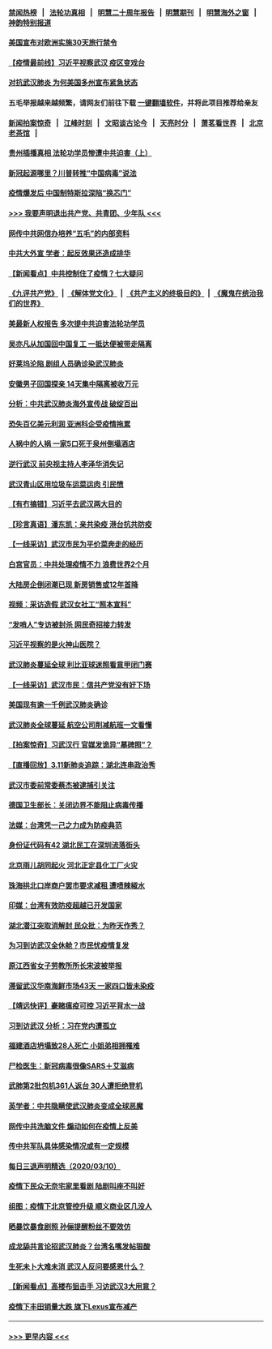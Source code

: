 #### [禁闻热榜](热点新闻.md?=0)  &nbsp;&nbsp;|&nbsp;&nbsp; [法轮功真相](https://github.com/gfw-breaker/truth/blob/master/README.md?=0) &nbsp;&nbsp;|&nbsp;&nbsp; [明慧二十周年报告](https://github.com/gfw-breaker/mh-reports/blob/master/README.md?=0) &nbsp;&nbsp;|&nbsp;&nbsp;[明慧期刊](https://github.com/gfw-breaker/mh-qikan) &nbsp;&nbsp;|&nbsp;&nbsp; [明慧海外之窗](https://github.com/gfw-breaker/mh-news/blob/master/README.md?=0) &nbsp;&nbsp;|&nbsp;&nbsp; [神韵特别报道](https://github.com/gfw-breaker/mh-news/blob/master/shenyun.md?=0)
#### [美国宣布对欧洲实施30天旅行禁令](../pages/nsc413/n11933815.md?t=03121202) 
#### [【疫情最前线】习近平视察武汉 疫区变戏台](../pages/nsc413/n11933377.md?t=03121202) 
#### [对抗武汉肺炎 为何美国多州宣布紧急状态](../pages/nsc413/n11933167.md?t=03121202) 
#### 五毛举报越来越频繁，请网友们前往下载 [一键翻墙软件](https://github.com/gfw-breaker/ssr-accounts)，并将此项目推荐给亲友
#### [新闻拍案惊奇](https://github.com/gfw-breaker/banned-news/blob/master/pages/link4.md) &nbsp;&nbsp;|&nbsp;&nbsp; [江峰时刻](https://github.com/gfw-breaker/banned-news/blob/master/pages/link4.md) &nbsp;&nbsp;|&nbsp;&nbsp; [文昭谈古论今](https://github.com/gfw-breaker/banned-news/blob/master/pages/link4.md) &nbsp;&nbsp;|&nbsp;&nbsp; [天亮时分](https://github.com/gfw-breaker/banned-news/blob/master/pages/link4.md) &nbsp;&nbsp;|&nbsp;&nbsp; [萧茗看世界](https://github.com/gfw-breaker/banned-news/blob/master/pages/link4.md) &nbsp;&nbsp;|&nbsp;&nbsp; [北京老茶馆](https://github.com/gfw-breaker/banned-news/blob/master/pages/link4.md) &nbsp;&nbsp;|&nbsp;&nbsp; 
#### [贵州插播真相 法轮功学员惨遭中共迫害（上）](../pages/nsc413/n11932683.md?t=03121202) 
#### [新冠起源哪里？川普转推“中国病毒”说法](../pages/nsc413/n11933596.md?t=03121202) 
#### [疫情爆发后 中国制特斯拉深陷“换芯门”](../pages/nsc413/n11933540.md?t=03121202) 
#### [>>> 我要声明退出共产党、共青团、少年队 <<<](https://github.com/begood0513/goodnews/blob/master/quit/letter.md) 
#### [网传中共网信办培养“五毛”的内部资料](../pages/nsc413/n11933520.md?t=03121202) 
#### [中共大外宣 学者：起反效果还造成排华](../pages/nsc413/n11931840.md?t=03121202) 
#### [【新闻看点】中共控制住了疫情？七大疑问](../pages/nsc413/n11933407.md?t=03121202) 
#### [《九评共产党》](https://github.com/begood0513/9ping.md/blob/master/README.md) &nbsp;|&nbsp; [《解体党文化》](../../../../jtdwh.md/blob/master/README.md)  &nbsp;|&nbsp; [《共产主义的终极目的》](../../../../gczydzjmd.md/blob/master/README.md) &nbsp;|&nbsp; [《魔鬼在统治我们的世界》](../../../../mgztzwmdsj.md/blob/master/README.md) 
#### [美最新人权报告 多次提中共迫害法轮功学员](../pages/nsc413/n11933487.md?t=03121202) 
#### [吴亦凡从加国回中国复工 一抵达便被带走隔离](../pages/nsc413/n11933325.md?t=03121202) 
#### [好莱坞沦陷 剧组人员确诊染武汉肺炎](../pages/nsc413/n11933113.md?t=03121202) 
#### [安徽男子回国探亲 14天集中隔离被收万元](../pages/nsc413/n11933450.md?t=03121202) 
#### [分析：中共武汉肺炎海外宣传战 破绽百出](../pages/nsc413/n11933338.md?t=03121202) 
#### [恐失百亿美元利润 亚洲科企受疫情拖累](../pages/nsc413/n11933283.md?t=03121202) 
#### [人祸中的人祸 一家5口死于泉州倒塌酒店](../pages/nsc413/n11933264.md?t=03121202) 
#### [逆行武汉 前央视主持人李泽华消失记](../pages/nsc413/n11933290.md?t=03121202) 
#### [武汉青山区用垃圾车运菜运肉 引民愤](../pages/nsc413/n11933129.md?t=03121202) 
#### [【有冇搞错】习近平去武汉两大目的](../pages/nsc413/n11933210.md?t=03121202) 
#### [【珍言真语】潘东凯：亲共染疫 港台抗共防疫](../pages/nsc413/n11933162.md?t=03121202) 
#### [【一线采访】武汉市民为平价菜奔走的经历](../pages/nsc413/n11932822.md?t=03121202) 
#### [白宫官员：中共处理疫情不力 浪费世界2个月](../pages/nsc413/n11932744.md?t=03121202) 
#### [大陆房企倒闭潮已现 新房销售或12年首降](../pages/nsc413/n11932820.md?t=03121202) 
#### [视频：采访造假 武汉女社工“照本宣科”](../pages/nsc413/n11932345.md?t=03121202) 
#### [“发哨人”专访被封杀 网民奇招接力转发](../pages/nsc413/n11932830.md?t=03121202) 
#### [习近平视察的是火神山医院？](../pages/nsc413/n11932762.md?t=03121202) 
#### [武汉肺炎蔓延全球 利比亚球迷照看意甲闭门赛](../pages/nsc413/n11932771.md?t=03121202) 
#### [【一线采访】武汉市民：信共产党没有好下场](../pages/nsc413/n11932623.md?t=03121202) 
#### [美国现有逾一千例武汉肺炎确诊](../pages/nsc413/n11932451.md?t=03121202) 
#### [武汉肺炎全球蔓延 航空公司削减航班一文看懂](../pages/nsc413/n11927605.md?t=03121202) 
#### [【拍案惊奇】习武汉行 官媒发诡异“墓碑照”？](../pages/nsc413/n11931609.md?t=03121202) 
#### [【直播回放】3.11新肺炎追踪：湖北连串政治秀](../pages/nsc413/n11932373.md?t=03121202) 
#### [武汉市委前常委蔡杰被逮捕引关注](../pages/nsc413/n11932281.md?t=03121202) 
#### [德国卫生部长：关闭边界不能阻止病毒传播](../pages/nsc413/n11932205.md?t=03121202) 
#### [法媒：台湾凭一己之力成为防疫典范](../pages/nsc413/n11932225.md?t=03121202) 
#### [身份证代码有42 湖北民工在深圳流落街头](../pages/nsc413/n11931855.md?t=03121202) 
#### [北京雨儿胡同起火 河北正定县化工厂火灾](../pages/nsc413/n11931714.md?t=03121202) 
#### [珠海拱北口岸商户罢市要求减租 遭喷辣椒水](../pages/nsc413/n11932104.md?t=03121202) 
#### [印媒：台湾有效防疫超越已开发国家](../pages/nsc413/n11932067.md?t=03121202) 
#### [湖北潜江突取消解封 民众批：为昨天作秀？](../pages/nsc413/n11931718.md?t=03121202) 
#### [为习到访武汉全休舱？市民忧疫情复发](../pages/nsc413/n11932065.md?t=03121202) 
#### [原江西省女子劳教所所长宋波被举报](../pages/nsc413/n11930322.md?t=03121202) 
#### [滞留武汉华南海鲜市场43天 一家四口皆未染疫](../pages/nsc413/n11931544.md?t=03121202) 
#### [【靖远快评】豪赌瘟疫可控 习近平背水一战](../pages/nsc413/n11931548.md?t=03121202) 
#### [习到访武汉 分析：习在党内遭孤立](../pages/nsc413/n11927475.md?t=03121202) 
#### [福建酒店坍塌致28人死亡 小姐弟相拥罹难](../pages/nsc413/n11931250.md?t=03121202) 
#### [尸检医生：新冠病毒很像SARS＋艾滋病](../pages/nsc413/n11931430.md?t=03121202) 
#### [武肺第2批包机361人返台 30人遭拒绝登机](../pages/nsc413/n11931373.md?t=03121202) 
#### [英学者：中共隐瞒使武汉肺炎变成全球恶魔](../pages/nsc413/n11930463.md?t=03121202) 
#### [网传中共洗脑文件 煽动如何在疫情上反美](../pages/nsc413/n11930766.md?t=03121202) 
#### [传中共军队具体感染情况或有一定规模](../pages/nsc413/n11931422.md?t=03121202) 
#### [每日三退声明精选（2020/03/10）](../pages/nsc413/n11931419.md?t=03121202) 
#### [疫情下民众无奈宅家里看剧 陆剧叫座不叫好](../pages/nsc413/n11930521.md?t=03121202) 
#### [组图：疫情下北京管控升级 顺义商业区几没人](../pages/nsc413/n11931285.md?t=03121202) 
#### [晒暴饮暴食剧照 孙俪提醒粉丝不要效仿](../pages/nsc413/n11931040.md?t=03121202) 
#### [成龙舔共言论招武汉肺炎？台湾名嘴发帖狠酸](../pages/nsc413/n11930783.md?t=03121202) 
#### [生死未卜大难未消 武汉人反问要感恩什么？](../pages/nsc413/n11930315.md?t=03121202) 
#### [【新闻看点】高楼布狙击手 习访武汉3大用意？](../pages/nsc413/n11930378.md?t=03121202) 
#### [疫情下丰田销量大跌 旗下Lexus宣布减产](../pages/nsc413/n11930956.md?t=03121202) 

----
#### [ >>> 更早内容 <<< ](../indexes/nsc413-earlier.md)

